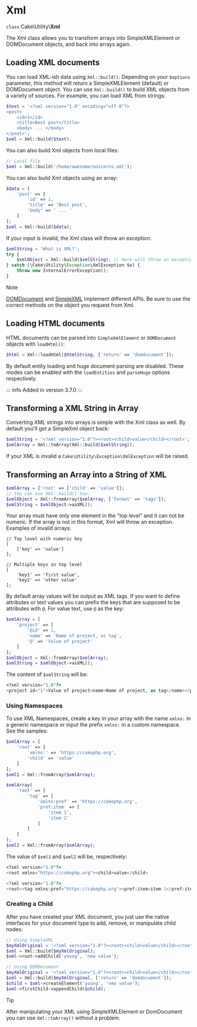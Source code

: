 # Xml

`class` Cake\\Utility\\**Xml**

The Xml class allows you to transform arrays into SimpleXMLElement or
DOMDocument objects, and back into arrays again.

## Loading XML documents

You can load XML-ish data using `Xml::build()`. Depending on your
`$options` parameter, this method will return a SimpleXMLElement (default)
or DOMDocument object. You can use `Xml::build()` to build XML
objects from a variety of sources. For example, you can load XML from
strings:

``` php
$text = '<?xml version="1.0" encoding="utf-8"?>
<post>
    <id>1</id>
    <title>Best post</title>
    <body> ... </body>
</post>';
$xml = Xml::build($text);
```

You can also build Xml objects from local files:

``` php
// Local file
$xml = Xml::build('/home/awesome/unicorns.xml');
```

You can also build Xml objects using an array:

``` php
$data = [
    'post' => [
        'id' => 1,
        'title' => 'Best post',
        'body' => ' ... '
    ]
];
$xml = Xml::build($data);
```

If your input is invalid, the Xml class will throw an exception:

``` php
$xmlString = 'What is XML?';
try {
    $xmlObject = Xml::build($xmlString); // Here will throw an exception
} catch (\Cake\Utility\Exception\XmlException $e) {
    throw new InternalErrorException();
}
```

> [!NOTE]
> [DOMDocument](https://php.net/domdocument) and
> [SimpleXML](https://php.net/simplexml) implement different APIs.
> Be sure to use the correct methods on the object you request from Xml.

## Loading HTML documents

HTML documents can be parsed into `SimpleXmlElement` or `DOMDocument`
objects with `loadHtml()`:

``` php
$html = Xml::loadHtml($htmlString, ['return' => 'domdocument']);
```

By default entity loading and huge document parsing are disabled. These modes
can be enabled with the `loadEntities` and `parseHuge` options respectively.

::: info Added in version 3.7.0
:::

## Transforming a XML String in Array

Converting XML strings into arrays is simple with the Xml class as well. By
default you'll get a SimpleXml object back:

``` php
$xmlString = '<?xml version="1.0"?><root><child>value</child></root>';
$xmlArray = Xml::toArray(Xml::build($xmlString));
```

If your XML is invalid a `Cake\Utility\Exception\XmlException` will be raised.

## Transforming an Array into a String of XML

``` php
$xmlArray = ['root' => ['child' => 'value']];
// You can use Xml::build() too.
$xmlObject = Xml::fromArray($xmlArray, ['format' => 'tags']);
$xmlString = $xmlObject->asXML();
```

Your array must have only one element in the "top level" and it can not be
numeric. If the array is not in this format, Xml will throw an exception.
Examples of invalid arrays:

    // Top level with numeric key
    [
        ['key' => 'value']
    ];

    // Multiple keys in top level
    [
        'key1' => 'first value',
        'key2' => 'other value'
    ];

By default array values will be output as XML tags. If you want to define
attributes or text values you can prefix the keys that are supposed to be
attributes with `@`. For value text, use `@` as the key:

``` php
$xmlArray = [
    'project' => [
        '@id' => 1,
        'name' => 'Name of project, as tag',
        '@' => 'Value of project'
    ]
];
$xmlObject = Xml::fromArray($xmlArray);
$xmlString = $xmlObject->asXML();
```

The content of `$xmlString` will be:

``` php
<?xml version="1.0"?>
<project id="1">Value of project<name>Name of project, as tag</name></project>
```

### Using Namespaces

To use XML Namespaces, create a key in your array with the name `xmlns:`
in a generic namespace or input the prefix `xmlns:` in a custom namespace. See
the samples:

``` php
$xmlArray = [
    'root' => [
        'xmlns:' => 'https://cakephp.org',
        'child' => 'value'
    ]
];
$xml1 = Xml::fromArray($xmlArray);

$xmlArray(
    'root' => [
        'tag' => [
            'xmlns:pref' => 'https://cakephp.org',
            'pref:item' => [
                'item 1',
                'item 2'
            ]
        ]
    ]
);
$xml2 = Xml::fromArray($xmlArray);
```

The value of `$xml1` and `$xml2` will be, respectively:

``` php
<?xml version="1.0"?>
<root xmlns="https://cakephp.org"><child>value</child>

<?xml version="1.0"?>
<root><tag xmlns:pref="https://cakephp.org"><pref:item>item 1</pref:item><pref:item>item 2</pref:item></tag></root>
```

### Creating a Child

After you have created your XML document, you just use the native interfaces for
your document type to add, remove, or manipulate child nodes:

``` php
// Using SimpleXML
$myXmlOriginal = '<?xml version="1.0"?><root><child>value</child></root>';
$xml = Xml::build($myXmlOriginal);
$xml->root->addChild('young', 'new value');

// Using DOMDocument
$myXmlOriginal = '<?xml version="1.0"?><root><child>value</child></root>';
$xml = Xml::build($myXmlOriginal, ['return' => 'domdocument']);
$child = $xml->createElement('young', 'new value');
$xml->firstChild->appendChild($child);
```

> [!TIP]
> After manipulating your XML using SimpleXMLElement or DomDocument you can
> use `Xml::toArray()` without a problem.
